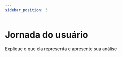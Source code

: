 ```yaml
---
sidebar_position: 3
---
```


# Jornada do usuário

Explique o que ela representa e apresente sua análise